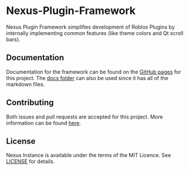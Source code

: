 # Nexus-Plugin-Framework
Nexus Plugin Framework simplifies development of Roblox Plugins
by internally implementing common features (like theme colors
and Qt scroll bars).

## Documentation
Documentation for the framework can be found on the
[GitHub pages](https://thenexusavenger.github.io/Nexus-Plugin-Framework)
for this project. The [docs folder](docs) can also be used since it has all
of the markdown files.

## Contributing
Both issues and pull requests are accepted for this project.
More information can be found [here](docs/contributing.md).

## License
Nexus Instance is available under the terms of the MIT 
Licence. See [LICENSE](LICENSE) for details.